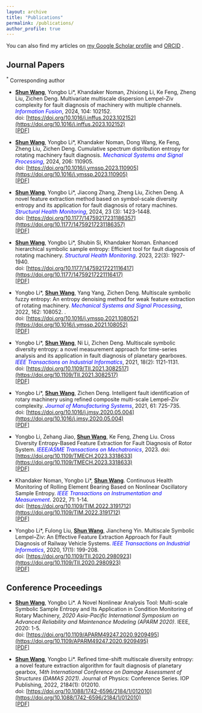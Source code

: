 ```yaml
---
layout: archive
title: "Publications"
permalink: /publications/
author_profile: true
---
```


You can also find my articles on <u><a href="https://scholar.google.com/citations?user=7qbQgGYAAAAJ&hl">my Google Scholar profile</a></u> and <u><a href="https://orcid.org/0000-0002-5766-6220">ORCID</a></u> . 

## Journal Papers  
<sup>*</sup> Corresponding author   

- <u>**Shun Wang**</u>, Yongbo Li*, Khandaker Noman, Zhixiong Li, Ke Feng, Zheng Liu, Zichen Deng. Multivariate multiscale dispersion Lempel-Ziv complexity for fault diagnosis of machinery with multiple channels. <i style="color: blue;">_Information Fusion_</i>, 2024, 104: 102152.   
doi: [https://doi.org/10.1016/j.inffus.2023.102152](https://doi.org/10.1016/j.inffus.2023.102152)  
[[PDF]](/files/Multivariate_multiscale_dispersion_Lempel–Ziv_complexity.pdf)


- <u>**Shun Wang**</u>, Yongbo Li*, Khandaker Noman, Dong Wang, Ke Feng, Zheng Liu, Zichen Deng. Cumulative spectrum distribution entropy for rotating machinery fault diagnosis. <i style="color: blue;">_Mechanical Systems and Signal Processing_</i>, 2024, 206: 110905.  
doi: [https://doi.org/10.1016/j.ymssp.2023.110905](https://doi.org/10.1016/j.ymssp.2023.110905)  
[[PDF]](/files/Cumulative_spectrum_distribution_entropy.pdf)


- <u>**Shun Wang**</u>, Yongbo Li*, Jiacong Zhang, Zheng Liu, Zichen Deng. A novel feature extraction method based on symbol-scale diversity entropy and its application for fault diagnosis of rotary machines. <i style="color: blue;">_Structural Health Monitoring_</i>, 2024, 23 (3): 1423-1448.     
doi: [https://doi.org/10.1177/14759217231186357](https://doi.org/10.1177/14759217231186357)  
[[PDF]](/files/Symbol-scale_diversity_entropy.pdf)


- <u>**Shun Wang**</u>, Yongbo Li*, Shubin Si, Khandaker Noman. Enhanced hierarchical symbolic sample entropy: Efficient tool for fault diagnosis of rotating machinery. <i style="color: blue;">_Structural Health Monitoring_</i>. 2023, 22(3): 1927-1940.    
doi: [https://doi.org/10.1177/14759217221116417](https://doi.org/10.1177/14759217221116417)  
[[PDF]](/files/Enhanced_hierarchical_symbolic_sample_entropy.pdf)


- Yongbo Li*, <u>**Shun Wang**</u>, Yang Yang, Zichen Deng. Multiscale symbolic fuzzy entropy: An entropy denoising method for weak feature extraction of rotating machinery. <i style="color: blue;">_Mechanical Systems and Signal Processing_</i>, 2022, 162: 108052.  .  
doi: [https://doi.org/10.1016/j.ymssp.2021.108052](https://doi.org/10.1016/j.ymssp.2021.108052)  
[[PDF]](/files/Multiscale_symbolic_fuzzy_entropy.pdf)


- Yongbo Li*, <u>**Shun Wang**</u>, Ni Li, Zichen Deng. Multiscale symbolic diversity entropy: a novel measurement approach for time-series analysis and its application in fault diagnosis of planetary gearboxes. <i style="color: blue;">_IEEE Transactions on Industrial Informatics_</i>, 2021, 18(2): 1121-1131.  
doi: [https://doi.org/10.1109/TII.2021.3082517](https://doi.org/10.1109/TII.2021.3082517)  
[[PDF]](/files/Multiscale_symbolic_diversity_entropy.pdf)


- Yongbo Li*, <u>**Shun Wang**</u>, Zichen Deng. Intelligent fault identification of rotary machinery using refined composite multi-scale Lempel–Ziv complexity. <i style="color: blue;">_Journal of Manufacturing Systems_</i>, 2021, 61: 725-735.   
doi: [https://doi.org/10.1016/j.jmsy.2020.05.004](https://doi.org/10.1016/j.jmsy.2020.05.004)  
[[PDF]](/files/Refined_composite_multiscale_Lempel_Ziv_complexity.pdf)


- Yongbo Li, Zehang Jiao, <u>**Shun Wang**</u>, Ke Feng, Zheng Liu. Cross Diversity Entropy-Based Feature Extraction for Fault Diagnosis of Rotor System. <i style="color: blue;">_IEEE/ASME Transactions on Mechatronics_</i>, 2023.
doi: [https://doi.org/10.1109/TMECH.2023.3318633](https://doi.org/10.1109/TMECH.2023.3318633)  
[[PDF]](/files/Cross_diversity_entropy.pdf)


- Khandaker Noman, Yongbo Li*, <u>**Shun Wang**</u>. Continuous Health Monitoring of Rolling Element Bearing Based on Nonlinear Oscillatory Sample Entropy. <i style="color: blue;">_IEEE Transactions on Instrumentation and Measurement_</i>. 2022, 71: 1-14.  
doi: [https://doi.org/10.1109/TIM.2022.3191712](https://doi.org/10.1109/TIM.2022.3191712)  
[[PDF]](/files/Oscillatory_sample_entropy.pdf)


- Yongbo Li*, Fulong Liu, <u>**Shun Wang**</u>, Jiancheng Yin. Multiscale Symbolic Lempel–Ziv: An Effective Feature Extraction Approach for Fault Diagnosis of Railway Vehicle Systems. <i style="color: blue;">_IEEE Transactions on Industrial Informatics_</i>, 2020, 17(1): 199-208.   
doi: [https://doi.org/10.1109/TII.2020.2980923](https://doi.org/10.1109/TII.2020.2980923)  
[[PDF]](/files/Multiscale_symbolic_Lempel-Ziv.pdf)


## Conference Proceedings  
- <u>**Shun Wang**</u>, Yongbo Li*. A Novel Nonlinear Analysis Tool: Multi-scale Symbolic Sample Entropy and Its Application in Condition Monitoring of Rotary Machinery, _2020 Asia-Pacific International Symposium on Advanced Reliability and Maintenance Modeling (APARM 2020)_. IEEE, 2020: 1-5.   
doi: [https://doi.org/10.1109/APARM49247.2020.9209495](https://doi.org/10.1109/APARM49247.2020.9209495)  
[[PDF]](/files/APARM2020.pdf)  


- <u>**Shun Wang**</u>, Yongbo Li*. Refined time-shift multiscale diversity entropy: a novel feature extraction algorithm for fault diagnosis of planetary gearbox, _14th International Conference on Damage Assessment of Structures (DAMAS 2021)_. Journal of Physics: Conference Series. IOP Publishing, 2022, 2184(1): 012010.  
doi: [https://doi.org/10.1088/1742-6596/2184/1/012010](https://doi.org/10.1088/1742-6596/2184/1/012010)  
[[PDF]](/files/DAMAS2021.pdf)  


